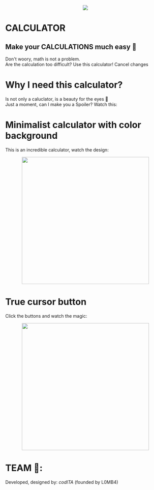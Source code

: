 <p align = "center">
  <image src = "./images/calcolatrice.png">
    </p>

 # CALCULATOR 
 ## Make your CALCULATIONS much easy 🤘
  Don't woory, math is not a problem.<br>
  Are the calculation too difficult? Use this calculator!
  Cancel changes
  # Why I need this calculator?
  Is not only a caluclator, is a beauty for the eyes 🤩<br>
  Just a moment, can I make you a Spoiler? Watch this:
  
  # Minimalist calculator with color background
  This is an incredible calculator, watch the design:
  <p align = "center">
    <image widht="400" height="400" src= "./images/Screenshot 2022-11-12 alle 14.03.20.png">
      </p>
    
 # True cursor button
 Click the buttons and watch the magic:
 <p align = "center">
   <image width="400" height="400" src = "./images/Screenshot 2022-11-12 alle 14.05.17.png">
     </p>
   
# TEAM 💪:
Developed, designed by: <i>codITA</i> (founded by L0MB4) 



